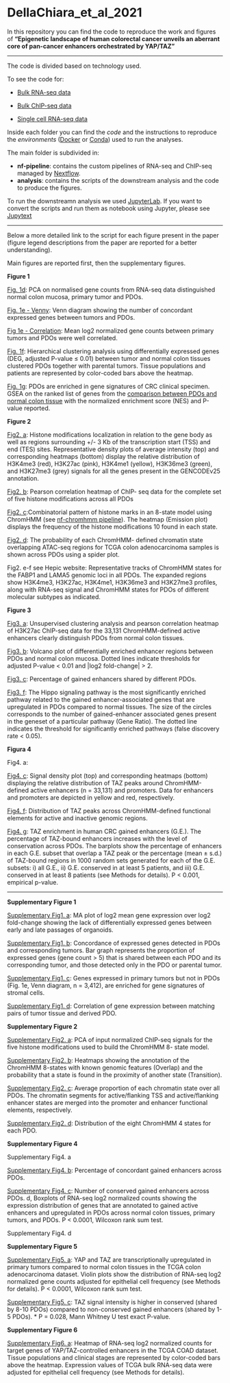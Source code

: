 # DellaChiara_et_al_2021

In this repository you can find the code to reproduce the work and figures of **“Epigenetic landscape of human colorectal cancer unveils an aberrant core of pan-cancer enhancers orchestrated by YAP/TAZ”**

-----

The code is divided based on technology used.

To see the code for:

- [Bulk RNA-seq data](https://github.com/paganilab/DellaChiara_et_al_2021/tree/main/bulk_rnaseq/)

- [Bulk ChIP-seq data](https://github.com/paganilab/DellaChiara_et_al_2021/tree/main/bulk_chipseq/)

- [Single cell RNA-seq data](https://github.com/paganilab/DellaChiara_et_al_2021/tree/main/sc_rnaseq/)

Inside each folder you can find the *code* and the instructions to reproduce the *environments* ([Docker](https://www.docker.com/) or [Conda](https://docs.conda.io/en/latest/)) used to run the analyses.

The main folder is subdivided in:
- **nf-pipeline**: contains the custom pipelines of RNA-seq and ChIP-seq managed by [Nextflow](https://www.nextflow.io/).
- **analysis**: contains the scripts of the downstream analysis and the code to produce the figures.

To run the downstreamn analysis we used [JupyterLab](https://jupyter.org/). If you want to convert the scripts and run them as notebook using Jupyter, please see [Jupytext](https://github.com/mwouts/jupytext)

-----

Below a more detailed link to the script for each figure present in the paper (figure legend descriptions from the paper are reported for a better understanding).

Main figures are reported first, then the supplementary figures.

**Figure 1**

[Fig. 1d](https://github.com/paganilab/DellaChiara_et_al_2021/blob/main/bulk_rnaseq/analysis/scr/Fig1d.R): PCA on normalised gene counts from RNA-seq data distinguished normal colon mucosa, primary tumor and PDOs.

[Fig. 1e - Venny](https://github.com/paganilab/DellaChiara_et_al_2021/blob/main/bulk_rnaseq/analysis/scr/Fig1e_venny.R): Venn diagram showing the number of concordant expressed genes between tumors and PDOs. 

[Fig 1e - Correlation](https://github.com/paganilab/DellaChiara_et_al_2021/blob/main/bulk_rnaseq/analysis/scr/Fig1e_corr.R): Mean log2 normalized gene counts between primary tumors and PDOs were well correlated. 

[Fig. 1f](https://github.com/paganilab/DellaChiara_et_al_2021/blob/main/bulk_rnaseq/analysis/scr/Fig1f.R): Hierarchical clustering analysis using differentially expressed genes (DEG, adjusted P-value ≤ 0.01) between tumor and normal colon tissues clustered PDOs together with parental tumors. Tissue populations and patients are represented by color-coded bars above the heatmap.

[Fig. 1g](https://github.com/paganilab/DellaChiara_et_al_2021/blob/main/bulk_rnaseq/analysis/scr/Fig1g_GSEA.py): PDOs are enriched in gene signatures of CRC clinical specimen. GSEA on the ranked list of  genes from the [comparison between PDOs and normal colon tissue](https://github.com/paganilab/DellaChiara_et_al_2021/blob/main/bulk_rnaseq/analysis/scr/Fig1g_DE.R) with the normalized enrichment score (NES) and P-value reported.

**Figure 2**

[Fig2. a](https://github.com/paganilab/DellaChiara_et_al_2021/blob/main/bulk_chipseq/analysis/scr/Fig2a.pbs): Histone modifications localization in relation to the gene body as well as regions surrounding +/- 3 Kb of the transcription start (TSS) and end (TES) sites. Representative density plots of average intensity (top) and corresponding heatmaps (bottom) display the relative distribution of H3K4me3 (red), H3K27ac (pink), H3K4me1 (yellow), H3K36me3 (green), and H3K27me3 (grey) signals for all the genes present in the GENCODEv25 annotation. 

[Fig2. b](https://github.com/paganilab/DellaChiara_et_al_2021/blob/main/bulk_chipseq/analysis/scr/Fig2b.R): Pearson correlation heatmap of ChIP- seq data for the complete set of five histone modifications across all PDOs

[Fig2. c](https://github.com/paganilab/DellaChiara_et_al_2021/blob/main/bulk_chipseq/analysis/scr/Fig2c.py):Combinatorial pattern of histone marks in an 8-state model using ChromHMM (see [nf-chromhmm pipeline](https://github.com/paganilab/DellaChiara_et_al_2021/tree/main/bulk_chipseq/nf-chromhmm)). The heatmap (Emission plot) displays the frequency of the histone modifications 10 found in each state. 

[Fig2. d](https://github.com/paganilab/DellaChiara_et_al_2021/blob/main/bulk_chipseq/analysis/scr/Fig2d.py): The probability of each ChromHMM- defined chromatin state overlapping ATAC-seq regions for TCGA colon adenocarcinoma samples is shown across PDOs using a spider plot. 

Fig2. e-f see Hepic website: Representative tracks of ChromHMM states for the FABP1 and LAMA5 genomic loci in all PDOs. The expanded regions show H3K4me3, H3K27ac, H3K4me1, H3K36me3 and H3K27me3 profiles, along with RNA-seq signal and ChromHMM states for PDOs of different molecular subtypes as indicated.

**Figure 3**

[Fig3. a](https://github.com/paganilab/DellaChiara_et_al_2021/blob/main/bulk_chipseq/analysis/scr/Fig3a_b_f.R): Unsupervised clustering analysis and pearson correlation heatmap of H3K27ac ChIP-seq data for the 33,131 ChromHMM-defined active enhancers clearly distinguish PDOs from normal colon tissues.

[Fig3. b](https://github.com/paganilab/DellaChiara_et_al_2021/blob/main/bulk_chipseq/analysis/scr/Fig3a_b_f.R): Volcano plot of differentially enriched enhancer regions between PDOs and normal colon mucosa. Dotted lines indicate thresholds for adjusted P-value < 0.01 and |log2 fold-change| > 2.

[Fig3. c](https://github.com/paganilab/DellaChiara_et_al_2021/blob/main/bulk_chipseq/analysis/scr/Fig3c_4b_4c_4f_4g_s5c.py): Percentage of gained enhancers shared by different PDOs.

[Fig3. f](https://github.com/paganilab/DellaChiara_et_al_2021/blob/main/bulk_chipseq/analysis/scr/Fig3a_b_f.R): The Hippo signaling pathway is the most significantly enriched pathway related to the gained enhancer-associated genes that are upregulated in PDOs compared to normal tissues. The size of the circles corresponds to the number of gained-enhancer associated genes present in the geneset of a particular pathway (Gene Ratio). The dotted line indicates the threshold for significantly enriched pathways (false discovery rate < 0.05).

**Figura 4**

Fig4. a:

[Fig4. c](https://github.com/paganilab/DellaChiara_et_al_2021/blob/main/bulk_chipseq/analysis/scr/Fig2a.pbs): Signal density plot (top) and corresponding heatmaps (bottom) displaying the relative distribution of TAZ peaks around ChromHMM-defined active enhancers (n = 33,131) and promoters. Data for enhancers and promoters are depicted in yellow and red, respectively.

[Fig4. f](https://github.com/paganilab/DellaChiara_et_al_2021/blob/main/bulk_chipseq/analysis/scr/Fig3c_4b_4c_4f_4g_s5c.py): Distribution of TAZ peaks across ChromHMM-defined functional elements for active and inactive genomic regions.

[Fig4. g](https://github.com/paganilab/DellaChiara_et_al_2021/blob/main/bulk_chipseq/analysis/scr/Fig3c_4b_4c_4f_4g_s5c.py): TAZ enrichment in human CRC gained enhancers (G.E.). The percentage of TAZ-bound enhancers increases with the level of conservation across PDOs. The barplots show the percentage of enhancers in each G.E. subset that overlap a TAZ peak or the percentage (mean ± s.d.) of TAZ-bound regions in 1000 random sets generated for each of the G.E. subsets: i) all G.E., ii) G.E. conserved in at least 5 patients, and iii) G.E. conserved in at least 8 patients (see Methods for details). P < 0.001, empirical p-value. 

-----

**Supplementary Figure 1**

[Supplementary Fig1. a](https://github.com/paganilab/DellaChiara_et_al_2021/blob/main/bulk_rnaseq/analysis/scr/FigS1a.R): MA plot of log2 mean gene expression over log2 fold-change showing the lack of differentially expressed genes between early and late passages of organoids.

[Supplementary Fig1. b](https://github.com/paganilab/DellaChiara_et_al_2021/blob/main/bulk_rnaseq/analysis/scr/Fig1e_venny.R): Concordance of expressed genes detected in PDOs and corresponding tumors. Bar graph represents the proportion of expressed genes (gene count > 5) that is shared between each PDO and its corresponding tumor, and those detected only in the PDO or parental tumor.

[Supplementary Fig1. c](https://github.com/paganilab/DellaChiara_et_al_2021/blob/main/bulk_rnaseq/analysis/scr/FigS1c.py): Genes expressed in primary tumors but not in PDOs (Fig. 1e, Venn diagram, n = 3,412), are enriched for gene signatures of stromal cells.

[Supplementary Fig1. d](https://github.com/paganilab/DellaChiara_et_al_2021/blob/main/bulk_rnaseq/analysis/scr/Fig1e_corr.R): Correlation of gene expression between matching pairs of tumor tissue and derived PDO.

**Supplementary Figure 2**

[Supplementary Fig2. a](https://github.com/paganilab/DellaChiara_et_al_2021/blob/main/bulk_chipseq/analysis/scr/Fig2b.R): PCA of input normalized ChIP-seq signals for the five histone modifications used to build the ChromHMM 8- state model.

[Supplementary Fig2. b](https://github.com/paganilab/DellaChiara_et_al_2021/blob/main/bulk_chipseq/analysis/scr/Fig2c.py): Heatmaps showing the annotation of the ChromHMM 8-states with known genomic features (Overlap) and the probability that a state is found in the proximity of another state (Transition).

[Supplementary Fig2. c](https://github.com/paganilab/DellaChiara_et_al_2021/blob/main/bulk_chipseq/analysis/scr/Fig2c.py): Average proportion of each chromatin state over all PDOs. The chromatin segments for active/flanking TSS and active/flanking enhancer states are merged into the promoter and enhancer functional elements, respectively.

[Supplementary Fig2. d](https://github.com/paganilab/DellaChiara_et_al_2021/blob/main/bulk_chipseq/analysis/scr/Fig2c.py):  Distribution of the eight ChromHMM 4 states for each PDO.

**Supplementary Figure 4**

Supplementary Fig4. a

[Supplementary Fig4. b](https://github.com/paganilab/DellaChiara_et_al_2021/blob/main/bulk_chipseq/analysis/scr/Fig3c_4b_4c_4f_4g_s5c.py): Percentage of concordant gained enhancers across PDOs.

[Supplementary Fig4. c](https://github.com/paganilab/DellaChiara_et_al_2021/blob/main/bulk_chipseq/analysis/scr/Fig3c_4b_4c_4f_4g_s5c.py): Number of conserved gained enhancers across PDOs. d, Boxplots of RNA-seq log2 normalized counts showing the expression distribution of genes that are annotated to gained active enhancers and upregulated in PDOs across normal colon tissues, primary tumors, and PDOs. P < 0.0001, Wilcoxon rank sum test.

Supplementary Fig4. d

**Supplementary Figure 5**

[Supplementary Fig5. a](https://github.com/paganilab/DellaChiara_et_al_2021/blob/main/bulk_rnaseq/analysis/scr/FigS5a_FigS6a.R): YAP and TAZ are transcriptionally upregulated in primary tumors compared to normal colon tissues in the TCGA colon adenocarcinoma dataset. Violin plots show the distribution of RNA-seq log2 normalized gene counts adjusted for epithelial cell frequency (see Methods for details). P < 0.0001, Wilcoxon rank sum test. 

[Supplementary Fig5. c](https://github.com/paganilab/DellaChiara_et_al_2021/blob/main/bulk_chipseq/analysis/scr/Fig3c_4b_4c_4f_4g_s5c.py): TAZ signal intensity is higher in conserved (shared by 8-10 PDOs) compared to non-conserved gained enhancers (shared by 1-5 PDOs). * P = 0.028, Mann Whitney U test exact P-value.  

**Supplementary Figure 6**

[Supplementary Fig6. a](https://github.com/paganilab/DellaChiara_et_al_2021/blob/main/bulk_rnaseq/analysis/scr/FigS5a_FigS6a.R): Heatmap of RNA-seq log2 normalized counts for target genes of YAP/TAZ-controlled enhancers in the TCGA COAD dataset. Tissue populations and clinical stages are represented by color-coded bars above the heatmap. Expression values of TCGA bulk RNA-seq data were adjusted for epithelial cell frequency (see Methods for details).



